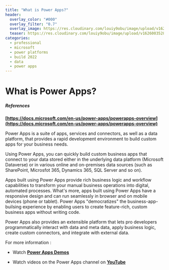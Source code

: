 ```yaml
---
title: "What is Power Apps?"
header:
  overlay_color: "#000"
  overlay_filter: "0.7"
  overlay_image: https://res.cloudinary.com/louiy9obu/image/upload/v1626002590/letisias_projects_fjlv67.png
  teaser: https://res.cloudinary.com/louiy9obu/image/upload/v1626003528/500x300projects_dbt5xc.png
categories:
  - professional
  - microsoft
  - power platforms
  - build 2022
  - data
  - power apps
---
```


# What is Power Apps?

##### References

**[https://docs.microsoft.com/en-us/power-apps/powerapps-overview](https://docs.microsoft.com/en-us/power-apps/powerapps-overview)**

Power Apps is a suite of apps, services and connectors, as well as a data platform, that provides a rapid development environment to build custom apps for your business needs. 

Using Power Apps, you can quickly build custom business apps that connect to your data stored either in the underlying data platform (Microsoft Dataverse) or in various online and on-premises data sources (such as SharePoint, Microsfot 365, Dynamics 365, SQL Server and so on).

Apps built using Power Apps provide rich business logic and workflow capabilities to transform your manual business operations into digital, automated processes. What's more, apps built using Power Apps have a responsive design and can run seamlessly in browser and on mobile devices (phone or tablet). Power Apps "democratizes" the business-app-builsing experience by enabling users to create feature-rich, custom business apps without writing code.

Power Apps also provides an extensible platform that lets pro developers programmatically interact with data and meta data, apply business logic, create custom connectors, and integrate with external data.

For more information :

- Watch **[Power Apps Demos](https://powerapps.microsoft.com/en-gb/demo/)**

- Watch videos on the Power Apps channel on **[YouTube](https://www.youtube.com/channel/UCGfWR2ekfRFckLjev6eQYLg)**

